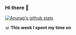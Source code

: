 ### Hi there 👋

<!--
**fansOnly/fansOnly** is a ✨ _special_ ✨ repository because its `README.md` (this file) appears on your GitHub profile.

Here are some ideas to get you started:

- 🔭 I’m currently working on ...
- 🌱 I’m currently learning ...
- 👯 I’m looking to collaborate on ...
- 🤔 I’m looking for help with ...
- 💬 Ask me about ...
- 📫 How to reach me: ...
- 😄 Pronouns: ...
- ⚡ Fun fact: ...

-->
[![Anurag's github stats](https://github-readme-stats.vercel.app/api?username=fansOnly)](https://github.com/anuraghazra/github-readme-stats)

📊 **This week I spent my time on**
<!--START_SECTION:waka-->
```text

```
<!--END_SECTION:waka-->
